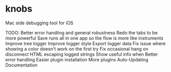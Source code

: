 knobs
=====

Mac side debugging tool for iOS


TODO:
Better error handling and general robustness
Redo the tabs to be more powerful
Save runs all in one app so the flow is more like instruments
Improve tree logger
Improve logger style
Export logger data
Fix issue where showing a color doesn't work on the first try
Fix occasional hang on disconnect
HTML escaping logged strings
Show useful info when 
Better error handling
Easier plugin installation
More plugins
Auto-Updating
Documentation
